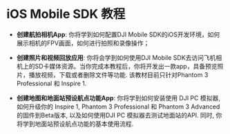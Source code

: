 # iOS Mobile SDK 教程

- **创建航拍相机App**: 你将学到如何配置DJI Mobile SDK的iOS开发环境，如何展示相机的FPV画面，如何进行拍照和录像操作；

- **创建照片和视频回放应用**:  你将会学到如何使用DJI Mobile SDK去访问飞机相机上的SD卡媒体资源。当你完成本教程后，你将开发出一款app，具备预览照片，播放视频，下载或者删除文件等功能. 该教材目前只针对Phantom 3 Professional 和 Inspire 1.

- **创建地图和地面站预设航点功能App**: 你将学到如何安装使用 DJI PC 模拟器, 如何升级你的 Inspire 1, Phantom 3 Professional 和 Phantom 3 Advanced的固件到Beta版本, 以及如何使用DJI PC 模拟器去测试地面站的API. 同时, 你将学到地面站预设航点功能的基本使用流程. 
